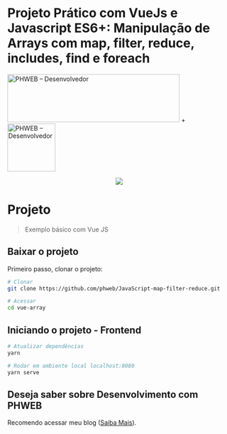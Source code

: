 # Projeto Prático com VueJs e Javascript ES6+: Manipulação de Arrays com map, filter, reduce, includes, find e foreach

<img src="http://phweb.com.br/wp-content/uploads/2020/07/phweb-logo-2020.png" alt="PHWEB – Desenvolvedor" width="388" height="108" itemprop="logo"> + <img src="https://vuejs.org/images/logo.png" alt="PHWEB – Desenvolvedor" width="108" height="108" itemprop="logo"> 

<p align="center"><img src="https://laravel.com/assets/img/components/logo-laravel.svg"></p>

# Projeto 

> Exemplo básico com Vue JS

## Baixar o projeto
Primeiro passo, clonar o projeto:
``` bash
# Clonar
git clone https://github.com/phweb/JavaScript-map-filter-reduce.git

# Acessar
cd vue-array
```

## Iniciando o projeto - Frontend
``` bash
# Atualizar dependências
yarn

# Rodar em ambiente local localhost:8080
yarn serve

```

## Deseja saber sobre Desenvolvimento com PHWEB
Recomendo acessar meu blog ([Saiba Mais](https://www.phweb.com.br)). 
